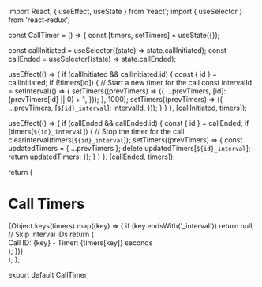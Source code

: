 import React, { useEffect, useState } from 'react';
import { useSelector } from 'react-redux';

const CallTimer = () => {
  const [timers, setTimers] = useState({});

  const callInitiated = useSelector((state) => state.callInitiated);
  const callEnded = useSelector((state) => state.callEnded);

  useEffect(() => {
    if (callInitiated && callInitiated.id) {
      const { id } = callInitiated;
      if (!timers[id]) {
        // Start a new timer for the call
        const intervalId = setInterval(() => {
          setTimers((prevTimers) => ({
            ...prevTimers,
            [id]: (prevTimers[id] || 0) + 1,
          }));
        }, 1000);
        setTimers((prevTimers) => ({
          ...prevTimers,
          [`${id}_interval`]: intervalId,
        }));
      }
    }
  }, [callInitiated, timers]);

  useEffect(() => {
    if (callEnded && callEnded.id) {
      const { id } = callEnded;
      if (timers[`${id}_interval`]) {
        // Stop the timer for the call
        clearInterval(timers[`${id}_interval`]);
        setTimers((prevTimers) => {
          const updatedTimers = { ...prevTimers };
          delete updatedTimers[`${id}_interval`];
          return updatedTimers;
        });
      }
    }
  }, [callEnded, timers]);

  return (
    <div>
      <h1>Call Timers</h1>
      {Object.keys(timers).map((key) => {
        if (key.endsWith('_interval')) return null; // Skip interval IDs
        return (
          <div key={key}>
            Call ID: {key} - Timer: {timers[key]} seconds
          </div>
        );
      })}
    </div>
  );
};

export default CallTimer;
